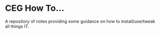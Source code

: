 # CEG How To...
A repository of notes providing some guidance on how to install/use/tweak all things IT.